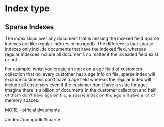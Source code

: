 
# Index type

## Sparse Indexes
The index skips over any document that is missing the indexed field Sparse indexes are like regular indexes in mongodb. The differece is that sparse indexes only include documents that have the indexed field, whereas regular indexdes include all documents no matter if the indexded field exist or not.

For example, when you create an index on a age field of customers collection that not every customer has a age info on file, sparse index will exclude customers don’t have a age field whereas the regular index will include all customers even if the customer don’t have a value for age. Imagine there is a billion of documents in the customer collection and half of them don’t have age on file, a sparse index on the age will save a lot of memory spaces.

[MORE - official documents](https://www.mongodb.com/docs/manual/core/index-sparse/)




#index #mongodb #sparse